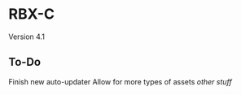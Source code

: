# RBX-C
Version 4.1

## To-Do
Finish new auto-updater
Allow for more types of assets
*other stuff*

